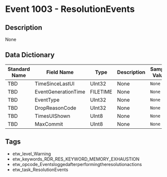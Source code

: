# Event 1003 - ResolutionEvents

## Description
None

## Data Dictionary
|Standard Name|Field Name|Type|Description|Sample Value|
|---|---|---|---|---|
|TBD|TimeSinceLastUI|UInt32|None|`None`|
|TBD|EventGenerationTime|FILETIME|None|`None`|
|TBD|EventType|UInt32|None|`None`|
|TBD|DropReasonCode|UInt32|None|`None`|
|TBD|TimesUIShown|UInt8|None|`None`|
|TBD|MaxCommit|UInt8|None|`None`|

## Tags
* etw_level_Warning
* etw_keywords_RDR_RES_KEYWORD_MEMORY_EXHAUSTION
* etw_opcode_Eventsloggedafterperformingtheresolutionactions
* etw_task_ResolutionEvents